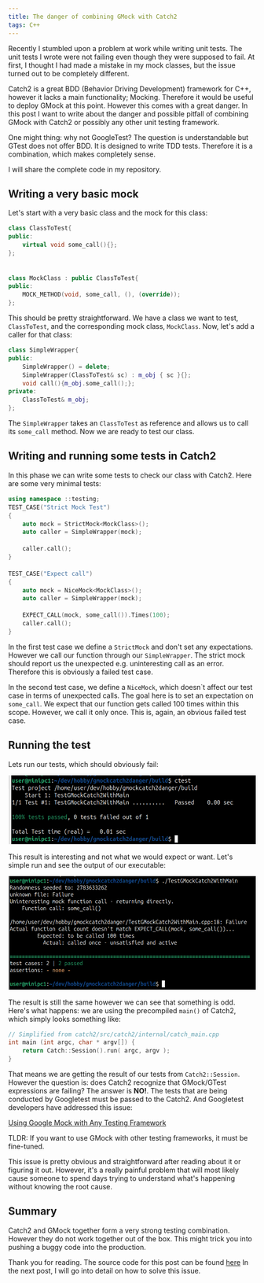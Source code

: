 ```yaml
---
title: The danger of combining GMock with Catch2  
tags: C++
---
```

Recently I stumbled upon a problem at work while writing unit tests. The unit tests I wrote were not failing even though they were supposed to fail. At first, I thought I had made a mistake in my mock classes, but the issue turned out to be completely different.

Catch2 is a great BDD (Behavior Driving Development) framework for C++, however it lacks a main functionality; Mocking. Therefore it would be useful to deploy GMock at this point. However this comes with a great danger. In this post I want to write about the danger and possible pitfall of combining GMock with Catch2 or possibly any other unit testing framework. 

One might thing: why not GoogleTest? The question is understandable but GTest does not offer BDD. It is designed to write TDD tests. Therefore it is a combination, which makes completely sense. 

I will share the complete code in my repository.

## Writing a very basic mock

Let's start with a very basic class and the mock for this class:

```cpp
class ClassToTest{
public:
    virtual void some_call(){};
};


class MockClass : public ClassToTest{
public:
    MOCK_METHOD(void, some_call, (), (override));
};
```

This should be pretty straightforward. We have a class we want to test, ```ClassToTest```, and the corresponding mock class,  ```MockClass```. Now, let's add a caller for that class:

```cpp
class SimpleWrapper{
public:
    SimpleWrapper() = delete;
    SimpleWrapper(ClassToTest& sc) : m_obj { sc }{};
    void call(){m_obj.some_call();};
private:
    ClassToTest& m_obj;
};
```

The ```SimpleWrapper``` takes an ```ClassToTest``` as reference and allows us to call its ```some_call``` method. Now we are ready to test our class.

## Writing and running some tests in Catch2

In this phase we can write some tests to check our class with Catch2. Here are some very minimal tests:

```c++
using namespace ::testing;
TEST_CASE("Strict Mock Test")
{
    auto mock = StrictMock<MockClass>();
    auto caller = SimpleWrapper(mock);

    caller.call();
}

TEST_CASE("Expect call")
{
    auto mock = NiceMock<MockClass>();
    auto caller = SimpleWrapper(mock);

    EXPECT_CALL(mock, some_call()).Times(100);
    caller.call();
}
```
In the first test case we define a ```StrictMock``` and don't set any expectations. However we call our function through our ```SimpleWrapper```. The strict mock should report us the unexpected e.g. uninteresting call as an error. Therefore this is obviously a failed test case.  

In the second test case, we define a ```NiceMock```, which doesn`t affect our test case in terms of unexpected calls. The goal here is to set an expectation on ```some_call```. We expect that our function gets called 100 times within this scope. However, we call it only once. This is, again, an obvious failed test case.

## Running the test
Lets run our tests, which should obviously fail:

![(1) First Test Results of CTest](../images/gmockcatch2danger1/test_result_1_ctest.png)

This result is interesting and not what we would expect or want. Let's simple run and see the output of our executable:

![(1) First Test Results of Executable](../images/gmockcatch2danger1/test_result_1_exe.png)

The result is still the same however we can see that something is odd. Here's what happens: we are using the precompiled ```main()``` of Catch2, which simply looks something like:

```cpp
// Simplified from catch2/src/catch2/internal/catch_main.cpp
int main (int argc, char * argv[]) {
    return Catch::Session().run( argc, argv );
}
```
That means we are getting the result of our tests from ```Catch2::Session```. However the question is: does Catch2 recognize that GMock/GTest expressions are failing? The answer is **NO!**. The tests that are being conducted by Googletest must be passed to the Catch2. And Googletest developers have addressed this issue: 

[Using Google Mock with Any Testing Framework](https://chromium.googlesource.com/external/github.com/google/googletest/+/refs/tags/release-1.8.0/googlemock/docs/ForDummies.md#using-google-mock-with-any-testing-framework)

TLDR: If you want to use GMock with other testing frameworks, it must be fine-tuned.

This issue is pretty obvious and straightforward after reading about it or figuring it out. However, it's a really painful problem that will most likely cause someone to spend days trying to understand what's happening without knowing the root cause.

## Summary
  Catch2 and GMock together form a very strong testing combination. However they do not work together out of the box. This might trick you into pushing a buggy code into the production.

  Thank you for reading. The source code for this post can be found [here](https://github.com/asiltureli/GMockWithCatch2) In the next post, I will go into detail on how to solve this issue.

